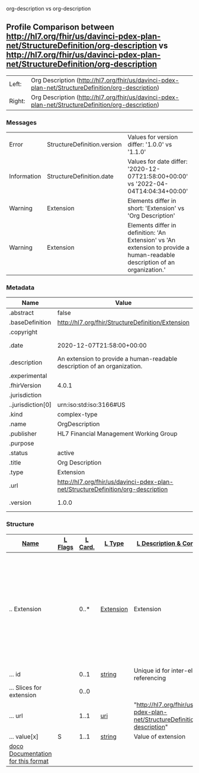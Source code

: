 ﻿

org-description vs org-description

## Profile Comparison between http://hl7.org/fhir/us/davinci-pdex-plan-net/StructureDefinition/org-description vs http://hl7.org/fhir/us/davinci-pdex-plan-net/StructureDefinition/org-description

|  |  |
| --- | --- |
| Left: | Org Description (http://hl7.org/fhir/us/davinci-pdex-plan-net/StructureDefinition/org-description) |
| Right: | Org Description (http://hl7.org/fhir/us/davinci-pdex-plan-net/StructureDefinition/org-description) |

### Messages

|  |  |  |
| --- | --- | --- |
| Error | StructureDefinition.version | Values for version differ: '1.0.0' vs '1.1.0' |
| Information | StructureDefinition.date | Values for date differ: '2020-12-07T21:58:00+00:00' vs '2022-04-04T14:04:34+00:00' |
| Warning | Extension | Elements differ in short: 'Extension' vs 'Org Description' |
| Warning | Extension | Elements differ in definition: 'An Extension' vs 'An extension to provide a human-readable description of an organization.' |

### Metadata

| Name | Value | | Comments |
| --- | --- | --- | --- |
| .abstract | false | |  |
| .baseDefinition | http://hl7.org/fhir/StructureDefinition/Extension | |  |
| .copyright |  | |  |
| .date | 2020-12-07T21:58:00+00:00 | 2022-04-04T14:04:34+00:00 | * Values Differ |
| .description | An extension to provide a human-readable description of an organization. | |  |
| .experimental |  | |  |
| .fhirVersion | 4.0.1 | |  |
| .jurisdiction |  | |  |
| ..jurisdiction[0] | urn:iso:std:iso:3166#US | |  |
| .kind | complex-type | |  |
| .name | OrgDescription | |  |
| .publisher | HL7 Financial Management Working Group | |  |
| .purpose |  | |  |
| .status | active | |  |
| .title | Org Description | |  |
| .type | Extension | |  |
| .url | http://hl7.org/fhir/us/davinci-pdex-plan-net/StructureDefinition/org-description | |  |
| .version | 1.0.0 | 1.1.0 | * Values Differ |

### Structure

| [Name](http://hl7.org/fhir/formats.html#table "The logical name of the element") | [L Flags](http://hl7.org/fhir/formats.html#table "Information about the use of the element - Left Structure") | [L Card.](http://hl7.org/fhir/formats.html#table "Minimum and Maximum # of times the the element can appear in the instance - Left Structure") | [L Type](http://hl7.org/fhir/formats.html#table "Reference to the type of the element - Left Structure") | [L Description & Constraints](http://hl7.org/fhir/formats.html#table "Additional information about the element - Left Structure") | [R Flags](http://hl7.org/fhir/formats.html#table "Information about the use of the element - Left Structure") | [R Card.](http://hl7.org/fhir/formats.html#table "Minimum and Maximum # of times the the element can appear in the instance - Left Structure") | [L Type](http://hl7.org/fhir/formats.html#table "Reference to the type of the element - Left Structure") | [L Description & Constraints](http://hl7.org/fhir/formats.html#table "Additional information about the element - Left Structure") | [Comments](http://hl7.org/fhir/formats.html#table "Comments about the comparison")[doco](http://hl7.org/fhir/formats.html#table "Legend for this format") |
| --- | --- | --- | --- | --- | --- | --- | --- | --- | --- |
| .. Extension |  | 0..\* | [Extension](http://hl7.org/fhir/R4/extensibility.html#Extension) | Extension |  | 0..\* | [Extension](http://hl7.org/fhir/R4/extensibility.html#Extension) | Org Description | * Elements differ in short: 'Extension' vs 'Org Description' * Elements differ in definition: 'An Extension' vs 'An extension to provide a human-readable description of an organization.' |
| ... id |  | 0..1 | [string](http://hl7.org/fhir/R4/datatypes.html#string) | Unique id for inter-element referencing |  | 0..1 | [string](http://hl7.org/fhir/R4/datatypes.html#string) | Unique id for inter-element referencing |  |
| ... Slices for extension |  | 0..0 |  |  |  | 0..0 |  |  |  |
| ... url |  | 1..1 | [uri](http://hl7.org/fhir/R4/datatypes.html#uri) | "http://hl7.org/fhir/us/davinci-pdex-plan-net/StructureDefinition/org-description" |  | 1..1 | [uri](http://hl7.org/fhir/R4/datatypes.html#uri) | "http://hl7.org/fhir/us/davinci-pdex-plan-net/StructureDefinition/org-description" |  |
| ... value[x] | S | 1..1 | [string](http://hl7.org/fhir/R4/datatypes.html#string) | Value of extension | S | 1..1 | [string](http://hl7.org/fhir/R4/datatypes.html#string) | Value of extension |  |
| [doco Documentation for this format](http://hl7.org/fhir/formats.html#table "Legend for this format") | | | | | | | | | |
